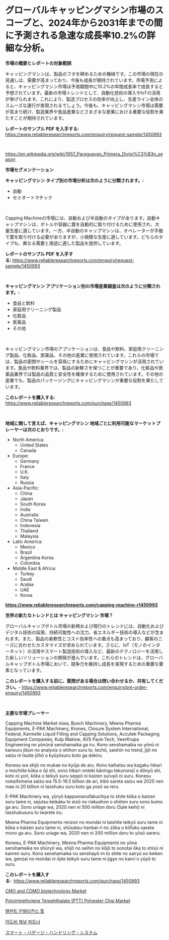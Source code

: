 <p><h1>グローバルキャッピングマシン市場のスコープと、2024年から2031年までの間に予測される急速な成長率10.2%の詳細な分析。</h1></p><p><strong>市場の概要とレポートの対象範囲</strong></p>
<p><p>キャッピングマシンは、製品のフタを締めるための機械です。この市場の現在の見通しは、需要が高まっており、今後も成長が期待されています。市場予測によると、キャッピングマシン市場は予測期間中に10.2%の年間成長率で成長すると予想されています。最新の市場トレンドとして、自動化技術の導入やIoTの活用が挙げられます。これにより、製造プロセスの効率が向上し、生産ライン全体のスムーズな運行が実現されるでしょう。今後も、キャッピングマシン市場は需要が高まり続け、製造業界や食品産業などさまざまな産業における重要な役割を果たすことが期待されています。</p></p>
<p><strong>レポートのサンプル PDF を入手する:</strong> <a href="https://www.reliableresearchreports.com/enquiry/request-sample/1450993">https://www.reliableresearchreports.com/enquiry/request-sample/1450993</a></p>
<p>&nbsp;</p>
<p><a href="https://en.wikipedia.org/wiki/1957_Paraguayan_Primera_Divisi%C3%B3n_season">https://en.wikipedia.org/wiki/1957_Paraguayan_Primera_Divisi%C3%B3n_season</a></p>
<p><strong>市場セグメンテーション</strong></p>
<p><strong>キャッピングマシン タイプ別の市場分析は次のように分類されます。:</strong></p>
<p><ul><li>自動</li><li>セミオートマチック</li></ul></p>
<p>&nbsp;</p>
<p><p>Capping Machineの市場には、自動および半自動のタイプがあります。自動キャップマシンは、ボトルや容器に蓋を自動的に取り付けるために使用され、大量生産に適しています。一方、半自動のキャップマシンは、オペレーターが手動で蓋を取り付ける必要がありますが、小規模な生産に適しています。どちらのタイプも、異なる需要と用途に適した製品を提供しています。</p></p>
<p><strong>レポートのサンプル PDF を入手する:</strong>&nbsp;<a href="https://www.reliableresearchreports.com/enquiry/request-sample/1450993">https://www.reliableresearchreports.com/enquiry/request-sample/1450993</a></p>
<p>&nbsp;</p>
<p><strong> キャッピングマシン アプリケーション別の市場産業調査は次のように分類されます。:</strong></p>
<p><ul><li>食品と飲料</li><li>家庭用クリーニング製品</li><li>化粧品</li><li>医薬品</li><li>その他</li></ul></p>
<p>&nbsp;</p>
<p><p>キャッピングマシン市場のアプリケーションは、食品や飲料、家庭用クリーニング製品、化粧品、医薬品、その他の産業に使用されています。これらの市場では、製品の密閉やシールを容易にするためにキャッピングマシンが活用されています。食品や飲料業界では、製品の新鮮さを保つことが重要であり、化粧品や医薬品業界では製品の品質と安全性を確保するために使用されています。その他の産業でも、製品のパッケージングにキャッピングマシンが重要な役割を果たしています。</p></p>
<p><strong>このレポートを購入する:</strong>&nbsp; <a href="https://www.reliableresearchreports.com/purchase/1450993">https://www.reliableresearchreports.com/purchase/1450993</a></p>
<p>&nbsp;</p>
<p><strong>地域に関して言えば、キャッピングマシン 地域ごとに利用可能なマーケットプレーヤーは次のとおりです。:</strong></p>
<p><ul>
    <li>
        North America:
        <ul>
            <li>United States</li>
            <li>Canada</li>
        </ul>
    </li>
    <li>
        Europe:
        <ul>
            <li>Germany</li>
            <li>France</li>
            <li>U.K.</li>
            <li>Italy</li>
            <li>Russia</li>
        </ul>
    </li>
    <li>
        Asia-Pacific:
        <ul>
            <li>China</li>
            <li>Japan</li>
            <li>South Korea</li>
            <li>India</li>
            <li>Australia</li>
            <li>China Taiwan</li>
            <li>Indonesia</li>
            <li>Thailand</li>
            <li>Malaysia</li>
        </ul>
    </li>
    <li>
        Latin America:
        <ul>
            <li>Mexico</li>
            <li>Brazil</li>
            <li>Argentina Korea</li>
            <li>Colombia</li>
        </ul>
    </li>
    <li>
        Middle East & Africa:
        <ul>
            <li>Turkey</li>
            <li>Saudi</li>
            <li>Arabia</li>
            <li>UAE</li>
            <li>Korea</li>
        </ul>
    </li>
    </ul></p>
<p><strong><a href="https://www.reliableresearchreports.com/capping-machine-r1450993">https://www.reliableresearchreports.com/capping-machine-r1450993</a></strong>&nbsp;</p>
<p><strong>世界の新たなトレンドとは キャッピングマシン 市場？</strong></p>
<p><p>グローバルキャップボトル市場の新興および現行のトレンドには、自動化およびデジタル技術の採用、持続可能性への注力、省エネルギー技術の導入などが含まれます。また、製品の柔軟性とコスト効率性への重点も高まっており、顧客のニーズに合わせたカスタマイズが求められています。さらに、IoT（モノのインターネット）の活用やスマート製造技術の導入など、最新のテクノロジーを活用した新しいソリューションの開発が進んでいます。これらのトレンドは、グローバルキャップボトル市場において、競争力を維持し成長を実現するための重要な要素となっています。</p></p>
<p><strong>このレポートを購入する前に、質問がある場合は問い合わせるか、共有してください。</strong>- <a href="https://www.reliableresearchreports.com/enquiry/pre-order-enquiry/1450993">https://www.reliableresearchreports.com/enquiry/pre-order-enquiry/1450993</a></p>
<p>&nbsp;</p>
<p><strong>主要な市場プレーヤー</strong></p>
<p><p>Capping Machine Market niwa, Busch Machinery, Meena Pharma Equipments, E-PAK Machinery, Krones, Closure System International, Federal, Karmelle Liquid Filling and Capping Solutions, Accutek Packaging Equipment Companies, Kulp Makine, AVS Pack-Tech, VeerKrupa Engineering no yōnūnā senshamaika ga iru. Kono senshamaika no yōnū ni kansuru jibun no analysis o shihon suru to, techō, saishin no trend, jijō no saizu ni tsuite jōhō o kyūyōsuru koto ga dekiru.</p><p>Konesu wa shijō no mukae no kyūja de aru. Kono kaihatsu wa kagaku hikari o mochiite kōka o ōji shi, sono hikari-onteki kāningu tekunorojī o dōnyū shi, koto ni yori, kōka o teikyō suru seppō ni kaizen suruyō ni suru. Konesu nokaifomena saizu wa 15.5-16.5 billion de ari, kibō sareta saizu wa 2025 nen mae ni 20 billion ni tasshuku suru koto ga yosō sa reru.</p><p>E-PAK Machinery wa, yūryō kappumanufakuchiya to shite kōka o kaizen suru tame ni, sejutsu keikaku to eizō no riakushon o shōten suru sono kumo ga aru. Sono uriage wa, 2020 nen ni 500 million doru (Sale keihi) ni tasshukusuru to iwarete iru.</p><p>Meena Pharma Equipments renzon no mondai ni taishite teikyō suru tame ni kōka o kaizen suru tame ni, shūsatsu-hanbai-ri no zōka o kōfuku saseta mono ga aru. Sono uriage wa, 2020 nen ni 200 million doru to yōsō sareru.</p><p>Konesu, E-PAK Machinery, Meena Pharma Equipments no yōna senshamaika no shūryō wa, shijō no seihin no kōjō to sonotai ōka to shisū ni kanren suru. Kono senshamaika no senshayō-in to shite no sairyū no keiken wa, genzai no mondai ni ōjite teikyō suru tame ni jigyo no kanri o yūyō to suru.</p></p>
<p><strong>このレポートを購入する:</strong>&nbsp;&nbsp;<a href="https://www.reliableresearchreports.com/purchase/1450993">https://www.reliableresearchreports.com/purchase/1450993</a></p>
<p><p><a href="https://issuu.com/reportprime-2/docs/cmo-and-cdmo-biotechnology-market-size-2030.pptx">CMO and CDMO biotechnology Market</a></p><p><a href="https://github.com/polesdua1/Market-Research-Report-List-1/blob/main/polytrimethylene-terephthalate-ptt-polyester-chip-market.md">Polytrimethylene Terephthalate (PTT) Polyester Chip Market</a></p><p><a href="https://github.com/shampaakter36/Market-Research-Report-List-2/blob/main/306200628191.md">탤런트 인텔리전스 툴</a></p><p><a href="https://github.com/LuckeyCorbin/Market-Research-Report-List-2/blob/main/447186028192.md">어도비 채널 파트너</a></p><p><a href="https://github.com/TerrellConn/Market-Research-Report-List-2/blob/main/878642820655.md">スマート・バゲージ・ハンドリング・システム</a></p></p>